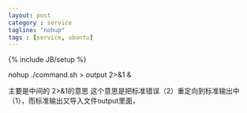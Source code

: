 ```yaml
---
layout: post
category : service
tagline: "nohup"
tags : [service, ubuntu]
---
```

{% include JB/setup %}

nohup ./command.sh > output 2>&1 & 

主要是中间的 2>&1的意思 
这个意思是把标准错误（2）重定向到标准输出中（1），而标准输出又导入文件output里面， 